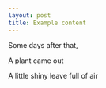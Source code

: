 ```yaml
---
layout: post
title: Example content
---
```


Some days after that,

A plant came out

A little shiny leave full of air
